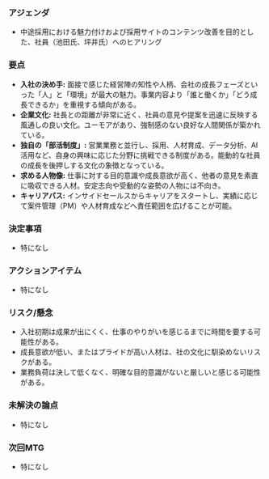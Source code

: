 ### アジェンダ
- 中途採用における魅力付けおよび採用サイトのコンテンツ改善を目的とした、社員（池田氏、坪井氏）へのヒアリング

### 要点
- **入社の決め手:** 面接で感じた経営陣の知性や人柄、会社の成長フェーズといった「人」と「環境」が最大の魅力。事業内容より「誰と働くか」「どう成長できるか」を重視する傾向がある。
- **企業文化:** 社長との距離が非常に近く、社員の意見や提案を迅速に反映する風通しの良い文化。ユーモアがあり、強制感のない良好な人間関係が築かれている。
- **独自の「部活制度」:** 営業業務と並行し、採用、人材育成、データ分析、AI活用など、自身の興味に応じた分野に挑戦できる制度がある。能動的な社員の成長を後押しする文化の象徴となっている。
- **求める人物像:** 仕事に対する目的意識や成長意欲が高く、他者の意見を素直に吸収できる人材。安定志向や受動的な姿勢の人物には不向き。
- **キャリアパス:** インサイドセールスからキャリアをスタートし、実績に応じて案件管理（PM）や人材育成などへ責任範囲を広げることが可能。

### 決定事項
- 特になし

### アクションアイテム
- 特になし

### リスク/懸念
- 入社初期は成果が出にくく、仕事のやりがいを感じるまでに時間を要する可能性がある。
- 成長意欲が低い、またはプライドが高い人材は、社の文化に馴染めないリスクがある。
- 業務負荷は決して低くなく、明確な目的意識がないと厳しいと感じる可能性がある。

### 未解決の論点
- 特になし

### 次回MTG
- 特になし